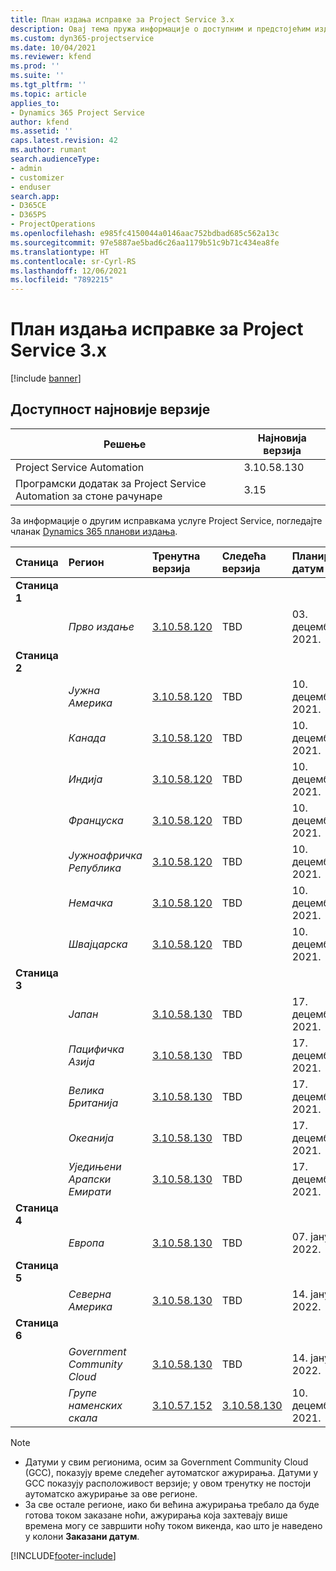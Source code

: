 ```yaml
---
title: План издања исправке за Project Service 3.x
description: Овај тема пружа информације о доступним и предстојећим издањима Дyнамицс 365 Пројецт Сервице Аутоматион.
ms.custom: dyn365-projectservice
ms.date: 10/04/2021
ms.reviewer: kfend
ms.prod: ''
ms.suite: ''
ms.tgt_pltfrm: ''
ms.topic: article
applies_to:
- Dynamics 365 Project Service
author: kfend
ms.assetid: ''
caps.latest.revision: 42
ms.author: rumant
search.audienceType:
- admin
- customizer
- enduser
search.app:
- D365CE
- D365PS
- ProjectOperations
ms.openlocfilehash: e985fc4150044a0146aac752bdbad685c562a13c
ms.sourcegitcommit: 97e5887ae5bad6c26aa1179b51c9b71c434ea8fe
ms.translationtype: HT
ms.contentlocale: sr-Cyrl-RS
ms.lasthandoff: 12/06/2021
ms.locfileid: "7892215"
---
```

# <a name="update-release-schedule-for-project-service-3x"></a>План издања исправке за Project Service 3.x

[!include [banner](../includes/psa-now-project-operations.md)]

## <a name="latest-version-availability"></a>Доступност најновије верзије

| Решење  | Најновија верзија |
|-------|----|
| Project Service Automation    | 3.10.58.130 |
| Програмски додатак за Project Service Automation за стоне рачунаре                | 3.15          |

За информације о другим исправкама услуге Project Service, погледајте чланак [Dynamics 365 планови издања](/dynamics365/release-plans/). 

| Станица  | Регион | Тренутна верзија | Следећа верзија |  Планирани датум
| :---   | :---   | :---   | :---   |:---   |         
|<strong>Станица 1</strong> | |  |  | |
| | <i>Прво издање</i> | [3.10.58.120](whats-new-ur-37.md) | TBD | 03. децембар 2021.
|<strong>Станица 2</strong> | |  |  | |
| | <i>Јужна Америка</i> | [3.10.58.120](whats-new-ur-37.md) | TBD | 10. децембар 2021.
| | <i>Канада</i> | [3.10.58.120](whats-new-ur-37.md) | TBD | 10. децембар 2021.
| | <i>Индија</i> | [3.10.58.120](whats-new-ur-37.md) | TBD | 10. децембар 2021.
| | <i>Француска</i> | [3.10.58.120](whats-new-ur-37.md) | TBD | 10. децембар 2021.
| | <i>Јужноафричка Република</i> | [3.10.58.120](whats-new-ur-37.md) | TBD | 10. децембар 2021.
| | <i>Немачка</i> | [3.10.58.120](whats-new-ur-37.md) | TBD | 10. децембар 2021.
| | <i>Швајцарска</i> | [3.10.58.120](whats-new-ur-37.md) | TBD | 10. децембар 2021.
|<strong>Станица 3</strong> | |  |  | |
| | <i>Јапан</i> | [3.10.58.130](whats-new-ur-37-5.md) | TBD | 17. децембар 2021.
| | <i>Пацифичка Азија</i> | [3.10.58.130](whats-new-ur-37-5.md) | TBD | 17. децембар 2021.
| | <i>Велика Британија</i> | [3.10.58.130](whats-new-ur-37-5.md) | TBD | 17. децембар 2021.
| | <i>Океанија</i> | [3.10.58.130](whats-new-ur-37-5.md) | TBD | 17. децембар 2021.
| | <i>Уједињени Арапски Емирати</i> | [3.10.58.130](whats-new-ur-37-5.md) | TBD | 17. децембар 2021.
|<strong>Станица 4</strong> | |  |  | |
| | <i>Европа</i> | [3.10.58.130](whats-new-ur-37-5.md) | TBD | 07. јануар 2022.
|<strong>Станица 5</strong> | |  |  | |
| | <i>Северна Америка</i> | [3.10.58.130](whats-new-ur-37-5.md) | TBD | 14. јануар 2022.
|<strong>Станица 6</strong> | |  |  | |
| | <i>Government Community Cloud</i> | [3.10.58.130](whats-new-ur-37-5.md) | TBD | 14. јануар 2022.
| | <i>Групе наменских скала</i> | [3.10.57.152](whats-new-ur-36.md) | [3.10.58.130](whats-new-ur-37-5.md) | 10. децембар 2021.



>[!Note]
> - Датуми у свим регионима, осим за Government Community Cloud (GCC), показују време следећег аутоматског ажурирања. Датуми у GCC показују расположивост верзије; у овом тренутку не постоји аутоматско ажурирање за ове регионе.
> - За све остале регионе, иако би већина ажурирања требало да буде готова током заказане ноћи, ажурирања која захтевају више времена могу се завршити ноћу током викенда, као што је наведено у колони **Заказани датум**.


[!INCLUDE[footer-include](../includes/footer-banner.md)]
